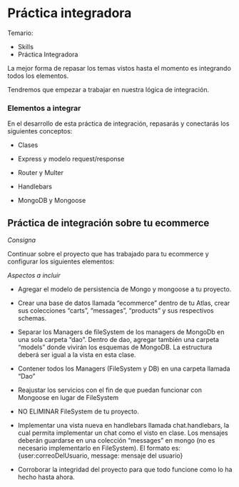 # Práctica integradora

Temario:

- Skills
- Práctica Integradora

La mejor forma de repasar los temas vistos hasta el momento es integrando todos los elementos.

Tendremos que empezar a trabajar en nuestra lógica de integración.

### Elementos a integrar

En el desarrollo de esta práctica de integración, repasarás y conectarás los siguientes conceptos:

- Clases

- Express y modelo request/response

- Router y Multer

- Handlebars

- MongoDB y Mongoose

## Práctica de integración sobre tu ecommerce

*Consigna*

Continuar sobre el proyecto que has trabajado para tu ecommerce y configurar los siguientes elementos:


*Aspectos a incluir*

- Agregar el modelo de persistencia de Mongo y mongoose a tu proyecto.

- Crear una base de datos llamada “ecommerce” dentro de tu Atlas, crear sus colecciones “carts”, “messages”, “products” y sus respectivos schemas.

- Separar los Managers de fileSystem de los managers de MongoDb en una sola carpeta “dao”. Dentro de dao, agregar también una carpeta “models” donde vivirán los esquemas de MongoDB. La estructura deberá ser igual a la vista en esta clase.

- Contener todos los Managers (FileSystem y DB) en una carpeta llamada “Dao”

- Reajustar los servicios con el fin de que puedan funcionar con Mongoose en lugar de FileSystem

- NO ELIMINAR FileSystem de tu proyecto.

- Implementar una vista nueva en handlebars llamada chat.handlebars, la cual permita implementar un chat como el visto en clase. Los mensajes deberán guardarse en una colección “messages” en mongo (no es necesario implementarlo en FileSystem). El formato es:  {user:correoDelUsuario, message: mensaje del usuario}

- Corroborar la integridad del proyecto para que todo funcione como lo ha hecho hasta ahora.

